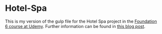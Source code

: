 # Hotel-Spa

This is my version of the gulp file for the Hotel Spa project in 
the [Foundation 6 course at Udemy](https://www.udemy.com/foundation-5-sass-learn-by-building-a-complete-website/). Further 
information can be found in [this blog post](http://tlcstuff.uk/?p=126&preview=true).

